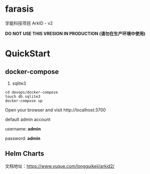 # farasis
孚能科技项目
ArkID - v2

**DO NOT USE THIS VRESION IN PRODUCTION (请勿在生产环境中使用)**


# QuickStart

## docker-compose

1. sqlite3

```
cd devops/docker-compose
touch db.sqlite3
docker-compose up 
```

Open your browser and visit http://localhost:3700

default admin account

username: **admin**

password: **admin**

## Helm Charts

文档地址：https://www.yuque.com/longguikeji/arkid2/
